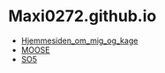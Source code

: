 # Maxi0272.github.io

* [Hjemmesiden_om_mig_og_kage](kagerbroski/profil.html)
* [MOOSE](web/MOOSE.html)
* [SO5](SO5_Hoppebold/SO5.html)